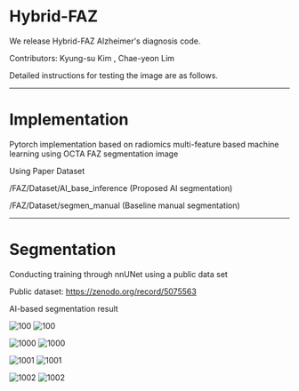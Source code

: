 # Hybrid-FAZ

We release Hybrid-FAZ Alzheimer's diagnosis code.

Contributors: Kyung-su Kim , Chae-yeon Lim

Detailed instructions for testing the image are as follows.

---

# Implementation

Pytorch implementation based on radiomics multi-feature based machine learning using OCTA FAZ segmentation image

Using Paper Dataset

/FAZ/Dataset/AI_base_inference (Proposed AI segmentation)
                      
/FAZ/Dataset/segmen_manual (Baseline manual segmentation)
                      
---

# Segmentation

Conducting training through nnUNet using a public data set

Public dataset: https://zenodo.org/record/5075563

AI-based segmentation result

![100](https://user-images.githubusercontent.com/86760506/206358072-0e18a8b6-ff58-410d-a988-1cd644c973f1.jpg)
![100](https://user-images.githubusercontent.com/86760506/206358135-4fd705e8-d544-45e4-9b39-cb21c91d0709.png)

![1000](https://user-images.githubusercontent.com/86760506/206358219-c84118c3-f482-4ab3-ac2c-da6f9c73bdab.jpg)
![1000](https://user-images.githubusercontent.com/86760506/206358236-d0eec3c7-2360-4248-bf25-751c3a39b270.png)

![1001](https://user-images.githubusercontent.com/86760506/206358298-4a813f4c-479f-4de9-b8ad-077fe0a0b064.jpg)
![1001](https://user-images.githubusercontent.com/86760506/206358302-23c04514-8c40-45f1-8ca7-b2a500b68e0c.png)

![1002](https://user-images.githubusercontent.com/86760506/206358340-2633dc29-e2a7-4edc-8d3a-5e7af1985ff9.jpg)
![1002](https://user-images.githubusercontent.com/86760506/206358342-f9fdba70-a7ab-4632-a122-01462911bab2.png)
